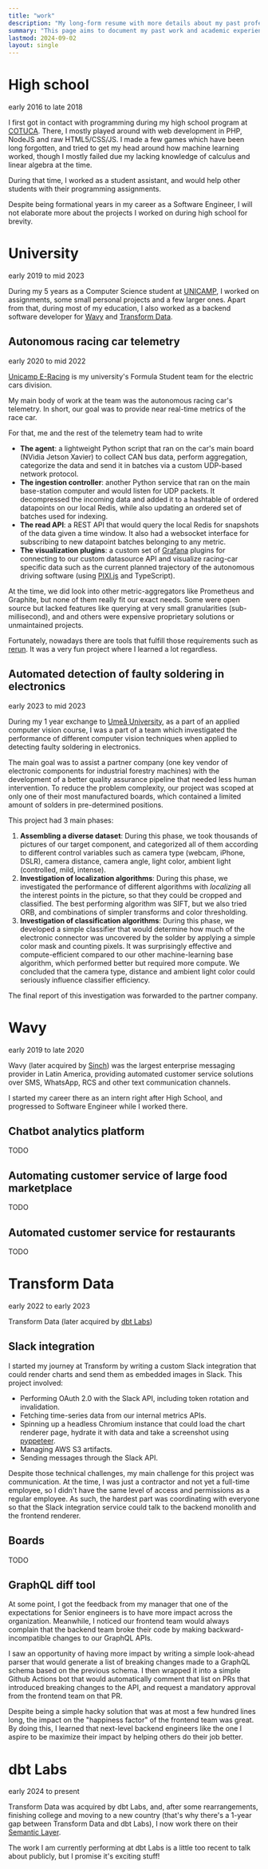 ```yaml
---
title: "work"
description: "My long-form resume with more details about my past professional and academic experience."
summary: "This page aims to document my past work and academic experiences in higher detail. You can think of it as a long-form resume."
lastmod: 2024-09-02
layout: single
---
```


# High school
<p class="subtitle">early 2016 to late 2018</p>

I first got in contact with programming during my high school program at [COTUCA](https://cotuca.unicamp.br/cotuca/). There, I mostly played around with web development in PHP, NodeJS and raw HTML5/CSS/JS. I made a few games which have been long forgotten, and tried to get my head around how machine learning worked, though I mostly failed due my lacking knowledge of calculus and linear algebra at the time.

During that time, I worked as a student assistant, and would help other students with their programming assignments.

Despite being formational years in my career as a Software Engineer, I will not elaborate more about the projects I worked on during high school for brevity.


# University
<p class="subtitle">early 2019 to mid 2023</p>

During my 5 years as a Computer Science student at [UNICAMP](https://unicamp.br/), I worked on assignments, some small personal projects and a few larger ones. Apart from that, during most of my education, I also worked as a backend software developer for [Wavy](#wavy) and [Transform Data](#transform-data).


## Autonomous racing car telemetry
<p class="subtitle">early 2020 to mid 2022</p>

[Unicamp E-Racing](https://www.unicamperacing.com/) is my university's Formula Student team for the electric cars division. 

My main body of work at the team was the autonomous racing car's telemetry. In short, our goal was to provide near real-time metrics of the race car.

For that, me and the rest of the telemetry team had to write
- **The agent**: a lightweight Python script that ran on the car's main board (NVidia Jetson Xavier) to collect CAN bus data, perform aggregation, categorize the data and send it in batches via a custom UDP-based network protocol.
- **The ingestion controller**: another Python service that ran on the main base-station computer and would listen for UDP packets. It decompressed the incoming data and added it to a hashtable of ordered datapoints on our local Redis, while also updating an ordered set of batches used for indexing.
- **The read API**: a REST API that would query the local Redis for snapshots of the data given a time window. It also had a websocket interface for subscribing to new datapoint batches belonging to any metric.
- **The visualization plugins**: a custom set of [Grafana](https://grafana.com/) plugins for connecting to our custom datasource API and visualize racing-car specific data such as the current planned trajectory of the autonomous driving software (using [PIXI.js](https://pixijs.com/) and TypeScript).

At the time, we did look into other metric-aggregators like Prometheus and Graphite, but none of them really fit our exact needs. Some were open source but lacked features like querying at very small granularities (sub-millisecond), and and others were expensive proprietary solutions or unmaintained projects.

Fortunately, nowadays there are tools that fulfill those requirements such as [rerun](https://rerun.io/). It was a very fun project where I learned a lot regardless.


## Automated detection of faulty soldering in electronics
<p class="subtitle">early 2023 to mid 2023</p>

During my 1 year exchange to [Umeå University](https://www.umu.se/), as a part of an applied computer vision course, I was a part of a team which investigated the performance of different computer vision techniques when applied to detecting faulty soldering in electronics. 

The main goal was to assist a partner company (one key vendor of electronic components for industrial forestry machines) with the development of a better quality assurance pipeline that needed less human intervention. To reduce the problem complexity, our project was scoped at only one of their most manufactured boards, which contained a limited amount of solders in pre-determined positions.

This project had 3 main phases:
1. **Assembling a diverse dataset**: During this phase, we took thousands of pictures of our target component, and categorized all of them according to different control variables such as camera type (webcam, iPhone, DSLR), camera distance, camera angle, light color, ambient light (controlled, mild, intense).
2. **Investigation of localization algorithms**: During this phase, we investigated the performance of different algorithms with _localizing_ all the interest points in the picture, so that they could be cropped and classified. The best performing algorithm was SIFT, but we also tried ORB, and combinations of simpler transforms and color thresholding.
2. **Investigation of classification algorithms**: During this phase, we developed a simple classifier that would determine how much of the electronic connector was uncovered by the solder by applying a simple color mask and counting pixels. It was surprisingly effective and compute-efficient compared to our other machine-learning base algorithm, which performed better but required more compute. We concluded that the camera type, distance and ambient light color could seriously influence classifier efficiency.

The final report of this investigation was forwarded to the partner company.


# Wavy
<p class="subtitle">early 2019 to late 2020</p>

Wavy (later acquired by [Sinch](https://www.sinch.com/)) was the largest enterprise messaging provider in Latin America, providing automated customer service solutions over SMS, WhatsApp, RCS and other text communication channels.

I started my career there as an intern right after High School, and progressed to Software Engineer while I worked there.

## Chatbot analytics platform

TODO

## Automating customer service of large food marketplace

TODO

## Automated customer service for restaurants

TODO


# Transform Data
<p class="subtitle">early 2022 to early 2023</p>

Transform Data (later acquired by [dbt Labs](https://www.getdbt.com/))

## Slack integration

I started my journey at Transform by writing a custom Slack integration that could render charts and send them as embedded images in Slack. This project involved:
- Performing OAuth 2.0 with the Slack API, including token rotation and invalidation.
- Fetching time-series data from our internal metrics APIs.
- Spinning up a headless Chromium instance that could load the chart renderer page, hydrate it with data and take a screenshot using [pyppeteer](https://github.com/pyppeteer/pyppeteer).
- Managing AWS S3 artifacts.
- Sending messages through the Slack API.

Despite those technical challenges, my main challenge for this project was communication. At the time, I was just a contractor and not yet a full-time employee, so I didn't have the same level of access and permissions as a regular employee. As such, the hardest part was coordinating with everyone so that the Slack integration service could talk to the backend monolith and the frontend renderer.

## Boards

TODO

## GraphQL diff tool

At some point, I got the feedback from my manager that one of the expectations for Senior engineers is to have more impact across the organization. Meanwhile, I noticed our frontend team would always complain that the backend team broke their code by making backward-incompatible changes to our GraphQL APIs.

I saw an opportunity of having more impact by writing a simple look-ahead parser that would generate a list of breaking changes made to a GraphQL schema based on the previous schema. I then wrapped it into a simple Github Actions bot that would automatically comment that list on PRs that introduced breaking changes to the API, and request a mandatory approval from the frontend team on that PR. 

Despite being a simple hacky solution that was at most a few hundred lines long, the impact on the "happiness factor" of the frontend team was great. By doing this, I learned that next-level backend engineers like the one I aspire to be maximize their impact by helping others do their job better.


# dbt Labs
<p class="subtitle">early 2024 to present</p>

Transform Data was acquired by dbt Labs, and, after some rearrangements, finishing college and moving to a new country (that's why there's a 1-year gap between Transform Data and dbt Labs), I now work there on their [Semantic Layer](https://www.getdbt.com/product/semantic-layer).

The work I am currently performing at dbt Labs is a little too recent to talk about publicly, but I promise it's exciting stuff!
